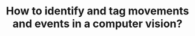 ---
id: question-014
title: How to identify and tag movements and events in a computer vision?
application: computer vision
dataTypes:
  - categorical-ordinal
  - image-or-video
  - spatio-temporal
questionType: descriptive
dataExpertises:
  - computer-vision
  - event-recognition
  - clustering
  - classification
dataMethods:
  - clustering
  - classification
  - deep-learning
  - event-recognition
themes:
  - sports-science
  - performance-analysis
taskSolvers:
  - recognise-event-or-actions-from-computer-vision
experts:
  - Paul Wu
  - Simon Denman
references: []
---